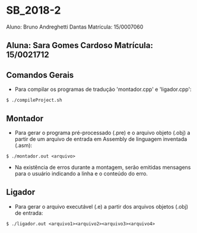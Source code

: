# SB_2018-2

Aluno: Bruno Andreghetti Dantas                 Matrícula: 15/0007060

Aluna: Sara Gomes Cardoso                       Matrícula: 15/0021712
---------------------------------------------------------------------

## Comandos Gerais

* Para compilar os programas de tradução 'montador.cpp' e 'ligador.cpp':

`$ ./compileProject.sh`

## Montador

* Para gerar o programa pré-processado (.pre) e o arquivo objeto (.obj)
a partir de um arquivo de entrada em Assembly de linguagem inventada
(.asm): 

```
$ ./montador.out <arquivo>

```
* Na existência de erros durante a montagem, serão emitidas mensagens para o usuário indicando
a linha e o conteúdo do erro.

## Ligador

* Para gerar o arquivo executável (.e) a partir dos arquivos objetos (.obj)
de entrada:

```
$ ./ligador.out <arquivo1><arquivo2><arquivo3><arquivo4>

```

